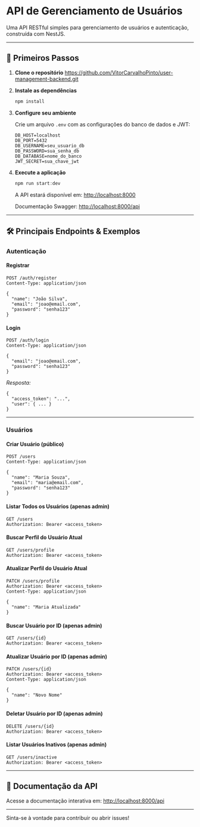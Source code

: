 # API de Gerenciamento de Usuários

Uma API RESTful simples para gerenciamento de usuários e autenticação, construída com NestJS.

---

## 🚀 Primeiros Passos

1. **Clone o repositório** https://github.com/VitorCarvalhoPinto/user-management-backend.git
2. **Instale as dependências**

   ```powershell
   npm install
   ```

3. **Configure seu ambiente**

   Crie um arquivo `.env` com as configurações do banco de dados e JWT:

   ```
   DB_HOST=localhost
   DB_PORT=5432
   DB_USERNAME=seu_usuario_db
   DB_PASSWORD=sua_senha_db
   DB_DATABASE=nome_do_banco
   JWT_SECRET=sua_chave_jwt
   ```

4. **Execute a aplicação**

   ```powershell
   npm run start:dev
   ```

   A API estará disponível em: [http://localhost:8000](http://localhost:8000)

   Documentação Swagger: [http://localhost:8000/api](http://localhost:8000/api)

---

## 🛠️ Principais Endpoints & Exemplos

### Autenticação

#### Registrar

```
POST /auth/register
Content-Type: application/json

{
  "name": "João Silva",
  "email": "joao@email.com",
  "password": "senha123"
}
```

#### Login

```
POST /auth/login
Content-Type: application/json

{
  "email": "joao@email.com",
  "password": "senha123"
}
```

_Resposta:_

```
{
  "access_token": "...",
  "user": { ... }
}
```

---

### Usuários

#### Criar Usuário (público)

```
POST /users
Content-Type: application/json

{
  "name": "Maria Souza",
  "email": "maria@email.com",
  "password": "senha123"
}
```

#### Listar Todos os Usuários (apenas admin)

```
GET /users
Authorization: Bearer <access_token>
```

#### Buscar Perfil do Usuário Atual

```
GET /users/profile
Authorization: Bearer <access_token>
```

#### Atualizar Perfil do Usuário Atual

```
PATCH /users/profile
Authorization: Bearer <access_token>
Content-Type: application/json

{
  "name": "Maria Atualizada"
}
```

#### Buscar Usuário por ID (apenas admin)

```
GET /users/{id}
Authorization: Bearer <access_token>
```

#### Atualizar Usuário por ID (apenas admin)

```
PATCH /users/{id}
Authorization: Bearer <access_token>
Content-Type: application/json

{
  "name": "Novo Nome"
}
```

#### Deletar Usuário por ID (apenas admin)

```
DELETE /users/{id}
Authorization: Bearer <access_token>
```

#### Listar Usuários Inativos (apenas admin)

```
GET /users/inactive
Authorization: Bearer <access_token>
```

---

## 📖 Documentação da API

Acesse a documentação interativa em: [http://localhost:8000/api](http://localhost:8000/api)

---

Sinta-se à vontade para contribuir ou abrir issues!
